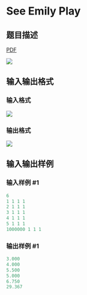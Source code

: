 # See Emily Play

## 题目描述

[problemUrl]: https://uva.onlinejudge.org/index.php?option=com_onlinejudge&Itemid=8&category=602&page=show_problem&problem=4437

[PDF](https://uva.onlinejudge.org/external/126/p12699.pdf)

![](https://cdn.luogu.com.cn/upload/vjudge_pic/UVA12699/14d6afd9a469d61b4213b67a2ee068b625084643.png)

## 输入输出格式

### 输入格式

![](https://cdn.luogu.com.cn/upload/vjudge_pic/UVA12699/0f1afa512d044ad91a9f63001186830c338b0df2.png)

### 输出格式

![](https://cdn.luogu.com.cn/upload/vjudge_pic/UVA12699/3c146ff3c658bb82d72778b64949295abfa561b1.png)

## 输入输出样例

### 输入样例 #1

```cpp
6
1 1 1 1
2 1 1 1
3 1 1 1
4 1 1 1
5 1 1 1
1000000 1 1 1
```


### 输出样例 #1

```cpp
3.000
4.000
5.500
5.000
6.750
29.367
```


